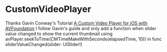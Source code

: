 # CustomVideoPlayer

Thanks Gavin Conway's Tutorial
[A Custom Video Player for iOS with AVFoundation](http://binarymosaic.com/custom-video-player-for-ios-with-avfoundation/)
I follow Gavin's guide and only add a function when slider value changed to show the current thumbnail using avPlayer.seekToTime(CMTimeMakeWithSeconds(elapsedTime, 10)) in func sliderValueChanged(slider: UISlider!)

